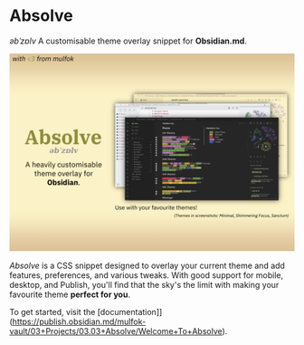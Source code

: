 # Absolve
_əbˈzɒlv_
A customisable theme overlay snippet for **Obsidian.md**.

![](Absolve%20Cover.png)

_Absolve_ is a CSS snippet designed to overlay your current theme and add features, preferences, and various tweaks. With good support for mobile, desktop, and Publish, you'll find that the sky's the limit with making your favourite theme **perfect for you**.

To get started, visit the [documentation]](https://publish.obsidian.md/mulfok-vault/03+Projects/03.03+Absolve/Welcome+To+Absolve).
